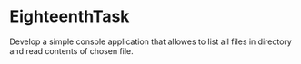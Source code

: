 # EighteenthTask
Develop a simple console application that allowes to list all files in directory and read contents of chosen file.
